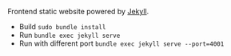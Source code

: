 Frontend static website powered by [Jekyll](https://jekyllrb.com/).

- Build `sudo bundle install`
- Run `bundle exec jekyll serve`
- Run with different port `bundle exec jekyll serve --port=4001`
